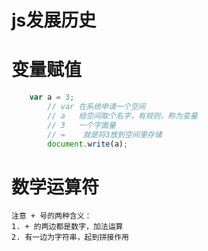 # js发展历史

# 变量赋值

```js
    var a = 3;
        // var 在系统申请一个空间
        // a   给空间取个名字，有规则，称为变量
        // 3   一个字面量
        // =    就是将3放到空间里存储
        document.write(a);
```

# 数学运算符

    注意 + 号的两种含义：
    1. + 的两边都是数字，加法运算
    2. 有一边为字符串，起到拼接作用